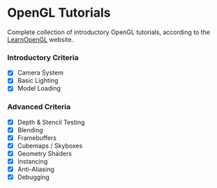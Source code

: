 # OpenGL Tutorials
Complete collection of introductory OpenGL tutorials, according to the [LearnOpenGL](https://learnopengl.com/) website.

### Introductory Criteria
- [x] Camera System
- [x] Basic Lighting
- [x] Model Loading

### Advanced Criteria
- [x] Depth & Stencil Testing
- [x] Blending
- [x] Framebuffers
- [x] Cubemaps / Skyboxes
- [x] Geometry Shaders
- [x] Instancing
- [x] Anti-Aliasing
- [x] Debugging